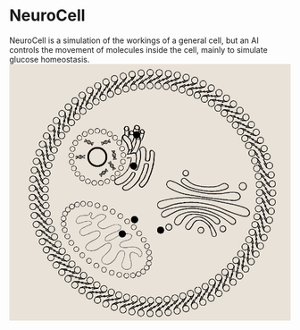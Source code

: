 # NeuroCell
NeuroCell is a simulation of the workings of a general cell, but an AI controls the movement of molecules inside the cell, mainly to simulate glucose homeostasis.
![Project logo](sample.png)
